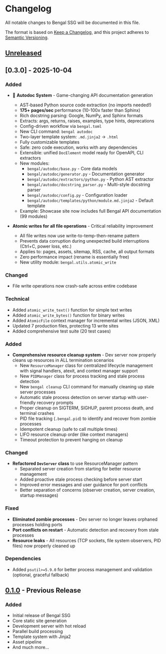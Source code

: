 # Changelog

All notable changes to Bengal SSG will be documented in this file.

The format is based on [Keep a Changelog](https://keepachangelog.com/en/1.0.0/),
and this project adheres to [Semantic Versioning](https://semver.org/spec/v2.0.0.html).

## [Unreleased]

## [0.3.0] - 2025-10-04

### Added
- 🚀 **Autodoc System** - Game-changing API documentation generation
  - AST-based Python source code extraction (no imports needed!)
  - **175+ pages/sec** performance (10-100x faster than Sphinx)
  - Rich docstring parsing: Google, NumPy, and Sphinx formats
  - Extracts: args, returns, raises, examples, type hints, deprecations
  - Config-driven workflow via `bengal.toml`
  - New CLI command: `bengal autodoc`
  - Two-layer template system: `.md.jinja2` → `.html`
  - Fully customizable templates
  - Safe: zero code execution, works with any dependencies
  - Extensible: unified `DocElement` model ready for OpenAPI, CLI extractors
  - New modules:
    - `bengal/autodoc/base.py` - Core data models
    - `bengal/autodoc/generator.py` - Documentation generator
    - `bengal/autodoc/extractors/python.py` - Python AST extractor
    - `bengal/autodoc/docstring_parser.py` - Multi-style docstring parser
    - `bengal/autodoc/config.py` - Configuration loader
    - `bengal/autodoc/templates/python/module.md.jinja2` - Default template
  - Example: Showcase site now includes full Bengal API documentation (99 modules)

- **Atomic writes for all file operations** - Critical reliability improvement
  - All file writes now use write-to-temp-then-rename pattern
  - Prevents data corruption during unexpected build interruptions (Ctrl+C, power loss, etc.)
  - Applies to: pages, assets, sitemap, RSS, cache, all output formats
  - Zero performance impact (rename is essentially free)
  - New utility module: `bengal.utils.atomic_write`

### Changed
- File write operations now crash-safe across entire codebase

### Technical
- Added `atomic_write_text()` function for simple text writes
- Added `atomic_write_bytes()` function for binary writes
- Added `AtomicFile` context manager for incremental writes (JSON, XML)
- Updated 7 production files, protecting 13 write sites
- Added comprehensive test suite (20 test cases)

### Added
- **Comprehensive resource cleanup system** - Dev server now properly cleans up resources in ALL termination scenarios
  - New `ResourceManager` class for centralized lifecycle management with signal handlers, atexit, and context manager support
  - New `PIDManager` class for process tracking and stale process detection
  - New `bengal cleanup` CLI command for manually cleaning up stale server processes
  - Automatic stale process detection on server startup with user-friendly recovery prompts
  - Proper cleanup on SIGTERM, SIGHUP, parent process death, and terminal crashes
  - PID file tracking (`.bengal.pid`) to identify and recover from zombie processes
  - Idempotent cleanup (safe to call multiple times)
  - LIFO resource cleanup order (like context managers)
  - Timeout protection to prevent hanging on cleanup

### Changed
- **Refactored `DevServer` class** to use ResourceManager pattern
  - Separated server creation from starting for better resource management
  - Added proactive stale process checking before server start
  - Improved error messages and user guidance for port conflicts
  - Better separation of concerns (observer creation, server creation, startup messages)

### Fixed
- **Eliminated zombie processes** - Dev server no longer leaves orphaned processes holding ports
- **Port conflicts on restart** - Automatic detection and recovery from stale processes
- **Resource leaks** - All resources (TCP sockets, file system observers, PID files) now properly cleaned up

### Dependencies
- Added `psutil>=5.9.0` for better process management and validation (optional, graceful fallback)

## [0.1.0] - Previous Release

### Added
- Initial release of Bengal SSG
- Core static site generation
- Development server with hot reload
- Parallel build processing
- Template system with Jinja2
- Asset pipeline
- And much more...

[Unreleased]: https://github.com/bengal-ssg/bengal/compare/v0.1.0...HEAD
[0.1.0]: https://github.com/bengal-ssg/bengal/releases/tag/v0.1.0
